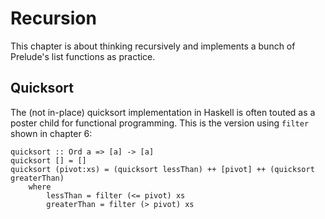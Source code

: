 # Recursion

This chapter is about thinking recursively and implements a bunch of Prelude's list functions as practice.

## Quicksort

The (not in-place) quicksort implementation in Haskell is often touted as a poster child for functional programming.
This is the version using `filter` shown in chapter 6:

```
quicksort :: Ord a => [a] -> [a]
quicksort [] = []
quicksort (pivot:xs) = (quicksort lessThan) ++ [pivot] ++ (quicksort greaterThan)
    where
        lessThan = filter (<= pivot) xs
        greaterThan = filter (> pivot) xs
```